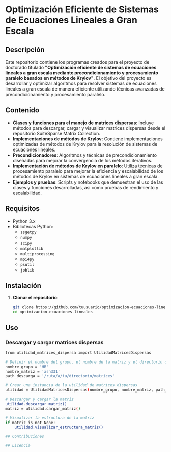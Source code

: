 # Optimización Eficiente de Sistemas de Ecuaciones Lineales a Gran Escala

## Descripción

Este repositorio contiene los programas creados para el proyecto de doctorado titulado **"Optimización eficiente de sistemas de ecuaciones lineales a gran escala mediante precondicionamiento y procesamiento paralelo basados en métodos de Krylov"**. El objetivo del proyecto es desarrollar y optimizar algoritmos para resolver sistemas de ecuaciones lineales a gran escala de manera eficiente utilizando técnicas avanzadas de precondicionamiento y procesamiento paralelo.

## Contenido

- **Clases y funciones para el manejo de matrices dispersas**: Incluye métodos para descargar, cargar y visualizar matrices dispersas desde el repositorio SuiteSparse Matrix Collection.
- **Implementaciones de métodos de Krylov**: Contiene implementaciones optimizadas de métodos de Krylov para la resolución de sistemas de ecuaciones lineales.
- **Precondicionadores**: Algoritmos y técnicas de precondicionamiento diseñadas para mejorar la convergencia de los métodos iterativos.
- **Implementación de métodos de Krylov en paralelo**: Utiliza técnicas de procesamiento paralelo para mejorar la eficiencia y escalabilidad de los métodos de Krylov en sistemas de ecuaciones lineales a gran escala.
- **Ejemplos y pruebas**: Scripts y notebooks que demuestran el uso de las clases y funciones desarrolladas, así como pruebas de rendimiento y escalabilidad.

## Requisitos

- Python 3.x
- Bibliotecas Python:
  - `ssgetpy`
  - `numpy`
  - `scipy`
  - `matplotlib`
  - `multiprocessing`
  - `mpi4py`
  - `psutil`
  - `joblib`

## Instalación

1. **Clonar el repositorio**:
   ```bash
   git clone https://github.com/tuusuario/optimizacion-ecuaciones-lineales.git
   cd optimizacion-ecuaciones-lineales

## Uso
### Descargar y cargar matrices dispersas
  ```bash
  from utilidad_matrices_dispersa import UtilidadMatricesDispersas

  # Definir el nombre del grupo, el nombre de la matriz y el directorio de descarga
  nombre_grupo = 'HB'
  nombre_matriz = 'ash331'
  path_descarga = '/ruta/a/tu/directorio/matrices'

  # Crear una instancia de la utilidad de matrices dispersas
  utilidad = UtilidadMatricesDispersas(nombre_grupo, nombre_matriz, path_descarga)

  # Descargar y cargar la matriz
  utilidad.descargar_matriz()
  matriz = utilidad.cargar_matriz()

  # Visualizar la estructura de la matriz
  if matriz is not None:
      utilidad.visualizar_estructura_matriz()

## Contribuciones

## Licencia

